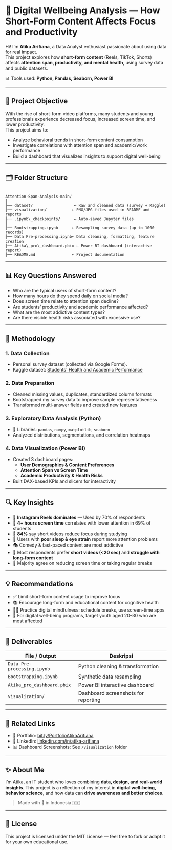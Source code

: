 # 🧠 Digital Wellbeing Analysis — How Short-Form Content Affects Focus and Productivity

Hi! I’m **Atika Arifiana**, a Data Analyst enthusiast passionate about using data for real impact.  
This project explores how **short-form content** (Reels, TikTok, Shorts) affects **attention span, productivity, and mental health**, using survey data and public datasets.

📊 Tools used: **Python, Pandas, Seaborn, Power BI**

---

## 📌 Project Objective

With the rise of short-form video platforms, many students and young professionals experience decreased focus, increased screen time, and lower productivity.  
This project aims to:
- Analyze behavioral trends in short-form content consumption  
- Investigate correlations with attention span and academic/work performance  
- Build a dashboard that visualizes insights to support digital well-being  

---

## 🗂️ Folder Structure

```

Attention-Span-Analysis-main/
│
├── dataset/                  ← Raw and cleaned data (survey + Kaggle)
├── visualization/           ← PNG/JPG files used in README and reports
├── .ipynb\_checkpoints/      ← Auto-saved Jupyter files
│
├── Bootstrapping.ipynb      ← Resampling survey data (up to 1000 records)
├── Data Pre-processing.ipynb← Data cleaning, formatting, feature creation
├── Atika\_pro\_dashboard.pbix ← Power BI dashboard (interactive report)
├── README.md                ← Project documentation

```

---

## 📊 Key Questions Answered

- Who are the typical users of short-form content?  
- How many hours do they spend daily on social media?  
- Does screen time relate to attention span decline?  
- Are students’ productivity and academic performance affected?  
- What are the most addictive content types?  
- Are there visible health risks associated with excessive use?

---

## 🧪 Methodology

### 1. **Data Collection**
- Personal survey dataset (collected via Google Forms).
- Kaggle dataset: [Students' Health and Academic Performance](https://www.kaggle.com/datasets/innocentmfa/students-health-and-academic-performance)

### 2. **Data Preparation**
- Cleaned missing values, duplicates, standardized column formats
- Bootstrapped my survey data to improve sample representativeness
- Transformed multi-answer fields and created new features

### 3. **Exploratory Data Analysis (Python)**
- 📎 Libraries: `pandas`, `numpy`, `matplotlib`, `seaborn`
- Analyzed distributions, segmentations, and correlation heatmaps

### 4. **Data Visualization (Power BI)**
- Created 3 dashboard pages:
  - **User Demographics & Content Preferences**
  - **Attention Span vs Screen Time**
  - **Academic Productivity & Health Risks**
- Built DAX-based KPIs and slicers for interactivity

---

## 🔍 Key Insights

- 🎥 **Instagram Reels dominates** — Used by 70% of respondents
- 📱 **4+ hours screen time** correlates with lower attention in 69% of students
- 🧠 **84%** say short videos reduce focus during studying
- 🛌 Users with **poor sleep & eye strain** report more attention problems
- 🎭 Comedy & fast-paced content are most addictive
- 🎯 Most respondents prefer **short videos (<20 sec)** and **struggle with long-form content**
- 🔋 Majority agree on reducing screen time or taking regular breaks

---

## 💡 Recommendations

- ✅ Limit short-form content usage to improve focus
- 📚 Encourage long-form and educational content for cognitive health
- 🧘‍♀️ Practice digital mindfulness: schedule breaks, use screen-time apps
- 🎯 For digital well-being programs, target youth aged 20–30 who are most affected

---

## 📌 Deliverables

| File / Output             | Deskripsi |
|--------------------------|-----------|
| `Data Pre-processing.ipynb` | Python cleaning & transformation |
| `Bootstrapping.ipynb`       | Synthetic data resampling |
| `Atika_pro_dashboard.pbix` | Power BI interactive dashboard |
| `visualization/`            | Dashboard screenshots for reporting |

---

## 📎 Related Links

- 💼 Portfolio: [bit.ly/PortfolioAtikaArifiana](https://bit.ly/PortfolioAtikaArifiana)  
- 🔗 LinkedIn: [linkedin.com/in/atika-arifiana](https://linkedin.com/in/atika-arifiana)  
- 📊 Dashboard Screenshots: See `/visualization` folder  

---

## ✨ About Me

I’m Atika, an IT student who loves combining **data, design, and real-world insights**. This project is a reflection of my interest in **digital well-being, behavior science**, and how data can **drive awareness and better choices**.

> Made with 💙 in Indonesia 🇮🇩

---

## 📜 License

This project is licensed under the MIT License — feel free to fork or adapt it for your own educational use.

```
